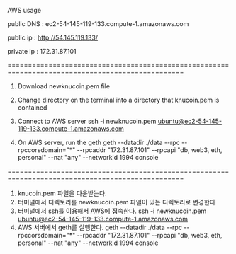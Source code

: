 AWS usage



public DNS : ec2-54-145-119-133.compute-1.amazonaws.com

public ip : http://54.145.119.133/

private ip : 172.31.87.101


=================================================================================================

1. Download newknucoin.pem file

2. Change directory on the terminal into a directory that knucoin.pem is contained

3. Connect to AWS server
  ssh -i newknucoin.pem ubuntu@ec2-54-145-119-133.compute-1.amazonaws.com

4. On AWS server, run the geth
  geth --datadir ./data --rpc --rpccorsdomain="*" --rpcaddr "172.31.87.101" --rpcapi "db, web3, eth, personal" --nat "any" --networkid 1994 console

=================================================================================================

1. knucoin.pem 파일을 다운받는다.
2. 터미널에서 디렉토리를 newknucoin.pem 파일이 있는 디렉토리로 변경한다
3. 터미널에서 ssh를 이용해서 AWS에 접속한다. 
  ssh -i newknucoin.pem ubuntu@ec2-54-145-119-133.compute-1.amazonaws.com
4. AWS 서버에서 geth를 실행한다.
  geth --datadir ./data --rpc --rpccorsdomain="*" --rpcaddr "172.31.87.101" --rpcapi "db, web3, eth, personal" --nat "any" --networkid 1994 console

